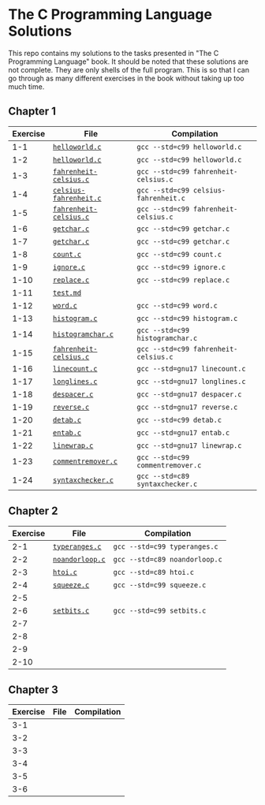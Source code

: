 # The C Programming Language Solutions

This repo contains my solutions to the tasks presented in "The C Programming Language" book. It should be noted that these solutions are not complete. They are only shells of the full program. This is so that I can go through as many different exercises in the book without taking up too much time.

## Chapter 1

| Exercise | File                                                    | Compilation                          |
|----------|---------------------------------------------------------|--------------------------------------|
| 1-1      | [`helloworld.c`](chapter1/helloworld.c)                 | `gcc --std=c99 helloworld.c`         |
| 1-2      | [`helloworld.c`](chapter1/helloworld.c)                 | `gcc --std=c99 helloworld.c`         |
| 1-3      | [`fahrenheit-celsius.c`](chapter1/fahrenheit-celsius.c) | `gcc --std=c99 fahrenheit-celsius.c` |
| 1-4      | [`celsius-fahrenheit.c`](chapter1/celsius-fahrenheit.c) | `gcc --std=c99 celsius-fahrenheit.c` |
| 1-5      | [`fahrenheit-celsius.c`](chapter1/fahrenheit-celsius.c) | `gcc --std=c99 fahrenheit-celsius.c` |
| 1-6      | [`getchar.c`](chapter1/getchar.c)                       | `gcc --std=c99 getchar.c`            |
| 1-7      | [`getchar.c`](chapter1/getchar.c)                       | `gcc --std=c99 getchar.c`            |
| 1-8      | [`count.c`](chapter1/count.c)                           | `gcc --std=c99 count.c`              |
| 1-9      | [`ignore.c`](chapter1/ignore.c)                         | `gcc --std=c99 ignore.c`             |
| 1-10     | [`replace.c`](chapter1/replace.c)                       | `gcc --std=c99 replace.c`            |
| 1-11     | [`test.md`](chapter1/test.md)                           |                                      |
| 1-12     | [`word.c`](chapter1/word.c)                             | `gcc --std=c99 word.c`               |
| 1-13     | [`histogram.c`](chapter1/histogram.c)                   | `gcc --std=c99 histogram.c`          |
| 1-14     | [`histogramchar.c`](chapter1/histogramchar.c)           | `gcc --std=c99 histogramchar.c`      |
| 1-15     | [`fahrenheit-celsius.c`](chapter1/fahrenheit-celsius.c) | `gcc --std=c99 fahrenheit-celsius.c` |
| 1-16     | [`linecount.c`](chapter1/linecount.c)                   | `gcc --std=gnu17 linecount.c`        |
| 1-17     | [`longlines.c`](chapter1/longlines.c)                   | `gcc --std=gnu17 longlines.c`        |
| 1-18     | [`despacer.c`](chapter1/despacer.c)                     | `gcc --std=gnu17 despacer.c`         |
| 1-19     | [`reverse.c`](chapter1/reverse.c)                       | `gcc --std=gnu17 reverse.c`          |
| 1-20     | [`detab.c`](chapter1/detab.c)                           | `gcc --std=c99 detab.c`              |
| 1-21     | [`entab.c`](chapter1/entab.c)                           | `gcc --std=gnu17 entab.c`            |
| 1-22     | [`linewrap.c`](chapter1/linewrap.c)                     | `gcc --std=gnu17 linewrap.c`         |
| 1-23     | [`commentremover.c`](chapter1/commentremover.c)         | `gcc --std=c99 commentremover.c`     |
| 1-24     | [`syntaxchecker.c`](chapter1/syntaxchecker.c)           | `gcc --std=c89 syntaxchecker.c`      |

## Chapter 2

| Exercise | File                                      | Compilation                   |
|----------|-------------------------------------------|-------------------------------|
| 2-1      | [`typeranges.c`](chapter2/typeranges.c)   | `gcc --std=c99 typeranges.c`  |
| 2-2      | [`noandorloop.c`](chapter2/noandorloop.c) | `gcc --std=c89 noandorloop.c` |
| 2-3      | [`htoi.c`](chapter2/htoi.c)               | `gcc --std=c89 htoi.c`        |
| 2-4      | [`squeeze.c`](chapter2/squeeze.c)         | `gcc --std=c99 squeeze.c`     |
| 2-5      |                                           |                               |
| 2-6      | [`setbits.c`](chapter2/setbits.c)         | `gcc --std=c99 setbits.c`     |
| 2-7      |                                           |                               |
| 2-8      |                                           |                               |
| 2-9      |                                           |                               |
| 2-10     |                                           |                               |

## Chapter 3

| Exercise | File | Compilation |
|----------|------|-------------|
| 3-1      |      |             |
| 3-2      |      |             |
| 3-3      |      |             |
| 3-4      |      |             |
| 3-5      |      |             |
| 3-6      |      |             |

